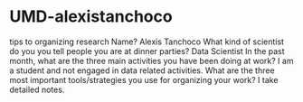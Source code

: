 # UMD-alexistanchoco
tips to organizing research
Name? Alexis Tanchoco
What kind of scientist do you you tell people you are at dinner
parties? Data Scientist
In the past month, what are the three main activities you have
been doing at work? I am a student and not engaged in data related activities.
What are the three most important tools/strategies you use for
organizing your work? I take detailed notes.
